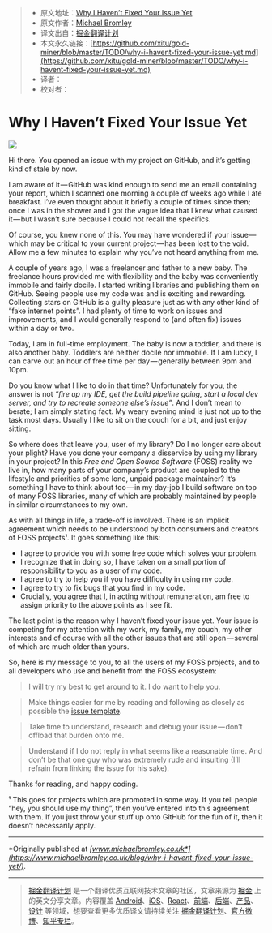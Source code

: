 
  > * 原文地址：[Why I Haven’t Fixed Your Issue Yet](https://medium.com/@michlbrmly/why-i-havent-fixed-your-issue-yet-a24ab4bc0d55)
  > * 原文作者：[Michael Bromley](https://medium.com/@michlbrmly)
  > * 译文出自：[掘金翻译计划](https://github.com/xitu/gold-miner)
  > * 本文永久链接：[https://github.com/xitu/gold-miner/blob/master/TODO/why-i-havent-fixed-your-issue-yet.md](https://github.com/xitu/gold-miner/blob/master/TODO/why-i-havent-fixed-your-issue-yet.md)
  > * 译者：
  > * 校对者：

  # Why I Haven’t Fixed Your Issue Yet

  ![](https://cdn-images-1.medium.com/max/1600/0*sBJnwQRCh05t-nXu.jpg)

Hi there. You opened an issue with my project on GitHub, and it’s getting kind of stale by now.

I am aware of it — GitHub was kind enough to send me an email containing your report, which I scanned one morning a couple of weeks ago while I ate breakfast. I’ve even thought about it briefly a couple of times since then; once I was in the shower and I got the vague idea that I knew what caused it — but I wasn’t sure because I could not recall the specifics.

Of course, you knew none of this. You may have wondered if your issue — which may be critical to your current project — has been lost to the void. Allow me a few minutes to explain why you’ve not heard anything from me.

A couple of years ago, I was a freelancer and father to a new baby. The freelance hours provided me with flexibility and the baby was conveniently immobile and fairly docile. I started writing libraries and publishing them on GitHub. Seeing people use my code was and is exciting and rewarding. Collecting stars on GitHub is a guilty pleasure just as with any other kind of “fake internet points”. I had plenty of time to work on issues and improvements, and I would generally respond to (and often fix) issues within a day or two.

Today, I am in full-time employment. The baby is now a toddler, and there is also another baby. Toddlers are neither docile nor immobile. If I am lucky, I can carve out an hour of free time per day — generally between 9pm and 10pm.

Do you know what I like to do in that time? Unfortunately for you, the answer is not *“fire up my IDE, get the build pipeline going, start a local dev server, and try to recreate someone else’s issue”*. And I don’t mean to berate; I am simply stating fact. My weary evening mind is just not up to the task most days. Usually I like to sit on the couch for a bit, and just enjoy sitting.

So where does that leave you, user of my library? Do I no longer care about your plight? Have you done your company a disservice by using my library in your project? In this *Free and Open Source Software* (FOSS) reality we live in, how many parts of your company’s product are coupled to the lifestyle and priorities of some lone, unpaid package maintainer? It’s something I have to think about too — in my day-job I build software on top of many FOSS libraries, many of which are probably maintained by people in similar circumstances to my own.

As with all things in life, a trade-off is involved. There is an implicit agreement which needs to be understood by both consumers and creators of FOSS projects¹. It goes something like this:

- I agree to provide you with some free code which solves your problem.
- I recognize that in doing so, I have taken on a small portion of responsibility to you as a user of my code.
- I agree to try to help you if you have difficulty in using my code.
- I agree to try to fix bugs that you find in my code.
- Crucially, you agree that I, in acting without remuneration, am free to assign priority to the above points as I see fit.

The last point is the reason why I haven’t fixed your issue yet. Your issue is competing for my attention with my work, my family, my couch, my other interests and of course with all the other issues that are still open — several of which are much older than yours.

So, here is my message to you, to all the users of my FOSS projects, and to all developers who use and benefit from the FOSS ecosystem:

> I will try my best to get around to it. I do want to help you.

> Make things easier for me by reading and following as closely as possible the [issue template](https://github.com/michaelbromley/ng2-pagination/blob/master/ISSUE_TEMPLATE.md).

> Take time to understand, research and debug your issue — don’t offload that burden onto me.

> Understand if I do not reply in what seems like a reasonable time. And don’t be that one guy who was extremely rude and insulting (I’ll refrain from linking the issue for his sake).

Thanks for reading, and happy coding.

¹ This goes for projects which are promoted in some way. If you tell people “hey, you should use my thing”, then you’ve entered into this agreement with them. If you just throw your stuff up onto GitHub for the fun of it, then it doesn’t necessarily apply.

---

*Originally published at *[*www.michaelbromley.co.uk*](https://www.michaelbromley.co.uk/blog/why-i-havent-fixed-your-issue-yet/)*.*


  ---

  > [掘金翻译计划](https://github.com/xitu/gold-miner) 是一个翻译优质互联网技术文章的社区，文章来源为 [掘金](https://juejin.im) 上的英文分享文章。内容覆盖 [Android](https://github.com/xitu/gold-miner#android)、[iOS](https://github.com/xitu/gold-miner#ios)、[React](https://github.com/xitu/gold-miner#react)、[前端](https://github.com/xitu/gold-miner#前端)、[后端](https://github.com/xitu/gold-miner#后端)、[产品](https://github.com/xitu/gold-miner#产品)、[设计](https://github.com/xitu/gold-miner#设计) 等领域，想要查看更多优质译文请持续关注 [掘金翻译计划](https://github.com/xitu/gold-miner)、[官方微博](http://weibo.com/juejinfanyi)、[知乎专栏](https://zhuanlan.zhihu.com/juejinfanyi)。
  